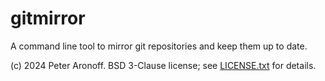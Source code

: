 # gitmirror

A command line tool to mirror git repositories and keep them up to date.

(c) 2024 Peter Aronoff. BSD 3-Clause license; see [LICENSE.txt][license] for
details.

[license]: /LICENSE.txt
